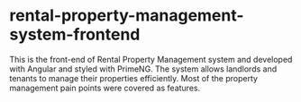 # rental-property-management-system-frontend
This is the front-end of Rental Property Management system and developed with Angular and styled with PrimeNG. 
The system allows landlords and tenants to manage their properties efficiently. 
Most of the property management pain points were covered as features. 
